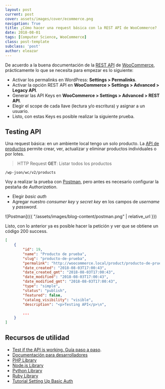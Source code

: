 ```yaml
---
layout: post
current: post
cover: assets/images/cover/ecommerce.png
navigation: True
title: ¿Cómo hacer una request básica con la REST API de WooCommerce?
date: 2018-08-01
tags: [Computer Science, WooCommerce]
class: post-template
subclass: 'post'
author: eleazar
---
```


De acuerdo a la buena documentación de la [REST API](https://docs.woocommerce.com/document/woocommerce-rest-api/) de [WooCommerce](https://woocommerce.com/), prácticamente lo que se necesita para empezar es lo siguiente:

- Activar los permalinks en WordPress: **Settings > Permalinks**.
- Activar la opción REST API en **WooCommerce > Settings > Advanced > Legacy API**.
- Generar las API Keys en **WooCommerce > Settings > Advanced > REST API**.
- Elegir el scope de cada llave (lectura y/o escritura) y asignar a un usuario.
- Listo, con estas Keys es posible realizar la siguiente prueba.

## Testing API

Una request básica: en un ambiente local tengo un solo producto. La [API de productos](http://woocommerce.github.io/woocommerce-rest-api-docs/#product-properties) permite crear, ver, actualizar y eliminar productos individuales o por lotes.

> HTTP Request **GET**: Listar todos los productos

```
/wp-json/wc/v2/products
```

Voy a realizar la prueba con [Postman](https://www.getpostman.com/apps), pero antes es necesario configurar la pestaña de _Authorization_.

- Elegir _basic auth_
- Agregar nuestro _consumer key_ y _secret key_ en los campos de _username_ y _password_.

![Postman]({{ "/assets/images/blog-content/postman.png" | relative_url }})

Listo, con lo anterior ya es posible hacer la petición y ver que se obtiene un código 200 success.

```json
[
    {
        "id": 19,
        "name": "Producto de prueba",
        "slug": "producto-de-prueba",
        "permalink": "http://woocommerce.local/product/producto-de-prueba/",
        "date_created": "2018-08-03T17:00:43",
        "date_created_gmt": "2018-08-03T17:00:43",
        "date_modified": "2018-08-03T17:00:43",
        "date_modified_gmt": "2018-08-03T17:00:43",
        "type": "simple",
        "status": "publish",
        "featured": false,
        "catalog_visibility": "visible",
        "description": "<p>Testing API</p>\n",

        ...
    }
]
```

## Recursos de utilidad

- [Test if the API is working. Guía paso a paso](https://github.com/woocommerce/woocommerce/wiki/Getting-started-with-the-REST-API).
- [Documentación para desarrolladores](http://woocommerce.github.io/woocommerce-rest-api-docs/)
- [PHP Library](https://github.com/woocommerce/wc-api-php)
- [Node.js Library](https://www.npmjs.com/package/woocommerce-api)
- [Python Library](https://pypi.python.org/pypi/WooCommerce)
- [Ruby Library](https://rubygems.org/gems/woocommerce_api)
- [Tutorial Setting Up Basic Auth](https://code.tutsplus.com/es/tutorials/wp-rest-api-setting-up-and-using-basic-authentication--cms-24762)
